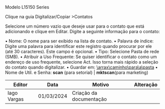 Modelo L15150 Series

Clique na guia Digitalizar/Copiar \>Contatos

Selecione um número vazio que deseje usar para o contato que está adicionando e clique em Editar.
Digite a seguinte informação para o contato:

• Nome: O nome para ser exibido na lista de contato.
• Palavra de índice: Digite uma palavra para identificar este registro quando procurar por ele (até 30 caracteres). Este campo é opcional.
• Tipo: Selecione Pasta de rede (SMB).
• Atribuir a Uso Frequente: Se quiser identificar o contato como um endereço de uso frequente, selecione Act. Isso torna mais rápido a seleção do contato quando digitalizar.
• Guardar em: [\\arrax\caminho\para\a\pasta](file://arrax/caminho/para/a/pasta)
• Nome de Util. e Senha: **scan** (para setorial) \| **mktscan**(para marketing)

| Editor      | Data       | Motivo                  | Alteração |
|-------------|------------|-------------------------|-----------|
| Iago Vargas | 01/03/2024 | Criação da documentação |          |

